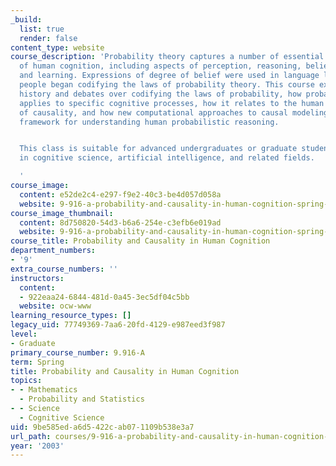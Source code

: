 ```yaml
---
_build:
  list: true
  render: false
content_type: website
course_description: 'Probability theory captures a number of essential characteristics
  of human cognition, including aspects of perception, reasoning, belief revision,
  and learning. Expressions of degree of belief were used in language long before
  people began codifying the laws of probability theory. This course explores the
  history and debates over codifying the laws of probability, how probability theory
  applies to specific cognitive processes, how it relates to the human understanding
  of causality, and how new computational approaches to causal modeling provide a
  framework for understanding human probabilistic reasoning.


  This class is suitable for advanced undergraduates or graduate students specializing
  in cognitive science, artificial intelligence, and related fields.

  '
course_image:
  content: e52de2c4-e297-f9e2-40c3-be4d057d058a
  website: 9-916-a-probability-and-causality-in-human-cognition-spring-2003
course_image_thumbnail:
  content: 8d750820-54d3-b6a6-254e-c3efb6e019ad
  website: 9-916-a-probability-and-causality-in-human-cognition-spring-2003
course_title: Probability and Causality in Human Cognition
department_numbers:
- '9'
extra_course_numbers: ''
instructors:
  content:
  - 922eaa24-6844-481d-0a45-3ec5df04c5bb
  website: ocw-www
learning_resource_types: []
legacy_uid: 77749369-7aa6-20fd-4129-e987eed3f987
level:
- Graduate
primary_course_number: 9.916-A
term: Spring
title: Probability and Causality in Human Cognition
topics:
- - Mathematics
  - Probability and Statistics
- - Science
  - Cognitive Science
uid: 9be585ed-a6d5-422c-ab07-1109b538e3a7
url_path: courses/9-916-a-probability-and-causality-in-human-cognition-spring-2003
year: '2003'
---
```

